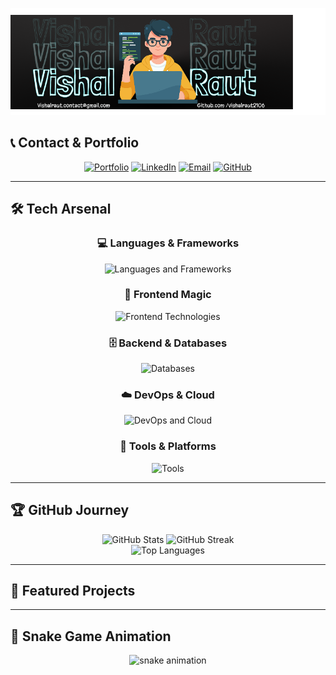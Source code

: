![Banner](https://raw.githubusercontent.com/VishalRaut2106/VishalRaut2106/main/banner.png)

## 📞 Contact & Portfolio
<div align="center">

[![Portfolio](https://img.shields.io/badge/Portfolio-Visit%20My%20Website-blue?style=for-the-badge&logo=google-chrome&logoColor=white)](https://your-portfolio-url.com)
[![LinkedIn](https://img.shields.io/badge/LinkedIn-Connect%20with%20Me-0077B5?style=for-the-badge&logo=linkedin&logoColor=white)](https://linkedin.com/in/your-linkedin)
[![Email](https://img.shields.io/badge/Email-Contact%20Me-D14836?style=for-the-badge&logo=gmail&logoColor=white)](mailto:your-email@gmail.com)
[![GitHub](https://img.shields.io/badge/GitHub-Follow%20Me-181717?style=for-the-badge&logo=github&logoColor=white)](https://github.com/VishalRaut2106)

</div>

---

## 🛠️ Tech Arsenal
<div align="center">

### 💻 Languages & Frameworks
<img src="https://skillicons.dev/icons?i=js,ts,python,java,react,nextjs,nodejs,express" alt="Languages and Frameworks" />

### 🎨 Frontend Magic
<img src="https://skillicons.dev/icons?i=html,css,sass,tailwind,bootstrap,figma" alt="Frontend Technologies" />

### 🗄️ Backend & Databases
<img src="https://skillicons.dev/icons?i=mongodb,mysql,postgresql,redis,firebase" alt="Databases" />

### ☁️ DevOps & Cloud
<img src="https://skillicons.dev/icons?i=aws,docker,kubernetes,git,github,vercel" alt="DevOps and Cloud" />

### 🧰 Tools & Platforms
<img src="https://skillicons.dev/icons?i=vscode,postman,linux,windows" alt="Tools" />

</div>

---

## 🏆 GitHub Journey
<div align="center">

<img src="https://github-readme-stats.vercel.app/api?username=VishalRaut2106&show_icons=true&theme=tokyonight&hide_border=true&count_private=true" alt="GitHub Stats" height="165">
<img src="https://github-readme-streak-stats.herokuapp.com/?user=VishalRaut2106&theme=tokyonight&hide_border=true" alt="GitHub Streak" height="165">

</div>

<div align="center">

<img src="https://github-readme-stats.vercel.app/api/top-langs/?username=VishalRaut2106&layout=compact&theme=tokyonight&hide_border=true" alt="Top Languages">

</div>

---

## 🌟 Featured Projects

---

## 🐍 Snake Game Animation
<div align="center">

![snake animation](https://github.com/VishalRaut2106/VishalRaut2106/blob/output/github-contribution-grid-snake2.svg)

</div>
